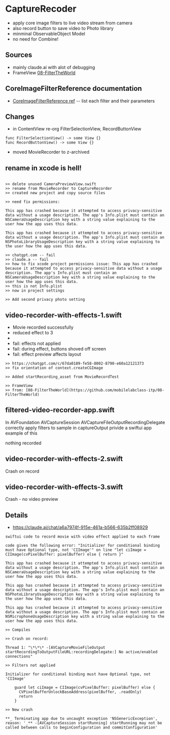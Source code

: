 # CaptureRecoder

- apply core image filters to live video stream from camera
- also record button to save video to Photo library
- minminal ObservableObject Model
- no need for Combine!

## Sources

- mainly claude.ai with alot of debugging
- FrameView [08-FilterTheWorld](https://github.com/mobilelabclass-itp/08-FilterTheWorld)

## CoreImageFilterReference documentation

- [CoreImageFilterReference  ref](https://developer.apple.com/library/archive/documentation/GraphicsImaging/Reference/CoreImageFilterReference/index.html)
-- list each filter and their parameters

## Changes

- in ContentView re-org FilterSelectionView, RecordButtonView
```
func FilterSelectionView() -> some View {}
func RecordButtonView() -> some View {}
```

- moved MovieRecorder to z-archived

## rename in xcode is hell!
```

>> delete unused CameraPreviewView.swift
>> rename from MovieRecorder to CaptureRecorder
>> created new project and copy source files

>> need fix permissions:

This app has crashed because it attempted to access privacy-sensitive data without a usage description. The app's Info.plist must contain an NSCameraUsageDescription key with a string value explaining to the user how the app uses this data.

This app has crashed because it attempted to access privacy-sensitive data without a usage description. The app's Info.plist must contain an NSPhotoLibraryUsageDescription key with a string value explaining to the user how the app uses this data.

>> chatgpt.com -- fail
>> claude.a -- fail
>> how to fix xcode project permissions issue: This app has crashed because it attempted to access privacy-sensitive data without a usage description. The app's Info.plist must contain an NSCameraUsageDescription key with a string value explaining to the user how the app uses this data.
>> this is not Info.plist
>> now in project settings

>> Add second privacy photo setting
```

## video-recorder-with-effects-1.swift

- Movie recorded successfully
- reduced effect to 3
-
- fail: effects not applied
- fail: during effect, buttons shoved off screen
- fail: effect preview affects layout

```
>> https://chatgpt.com/c/67da0189-fe58-8002-8790-e60a12121373
>> fix orientation of context.createCGImage

>> Added startRecording_asset from MovieRecordTest

>> FrameView
>> from: [08-FilterTheWorld](https://github.com/mobilelabclass-itp/08-FilterTheWorld)
```
## filtered-video-recorder-app.swift

In AVFoundation AVCaptureSession AVCaptureFileOutputRecordingDelegate correctly apply filters to sample in captureOutput
privide a swiftui app example of this

nothing recorded

## video-recorder-with-effects-2.swift

Crash on record

## video-recorder-with-effects-3.swift

Crash - no video preview

## Details

- https://claude.ai/chat/a6a7974f-915e-461a-b566-635b2ff08929

```
swiftui code to record movie with video effect applied to each frame

code gives the following error: "Initializer for conditional binding must have Optional type, not 'CIImage'" on line "let ciImage = CIImage(cvPixelBuffer: pixelBuffer) else { return }"

This app has crashed because it attempted to access privacy-sensitive data without a usage description. The app's Info.plist must contain an NSCameraUsageDescription key with a string value explaining to the user how the app uses this data.

This app has crashed because it attempted to access privacy-sensitive data without a usage description. The app's Info.plist must contain an NSPhotoLibraryUsageDescription key with a string value explaining to the user how the app uses this data.

This app has crashed because it attempted to access privacy-sensitive data without a usage description. The app's Info.plist must contain an NSMicrophoneUsageDescription key with a string value explaining to the user how the app uses this data.

>> Compiles

>> Crash on record:

Thread 1: "\*\*\* -[AVCaptureMovieFileOutput startRecordingToOutputFileURL:recordingDelegate:] No active/enabled connections"

>> Filters not applied

Initializer for conditional binding must have Optional type, not 'CIImage'

    guard let ciImage = CIImage(cvPixelBuffer: pixelBuffer) else {
      CVPixelBufferUnlockBaseAddress(pixelBuffer, .readOnly)
      return
    }

>> New crash

**_ Terminating app due to uncaught exception 'NSGenericException', reason: '_** -[AVCaptureSession startRunning] startRunning may not be called between calls to beginConfiguration and commitConfiguration'
```
